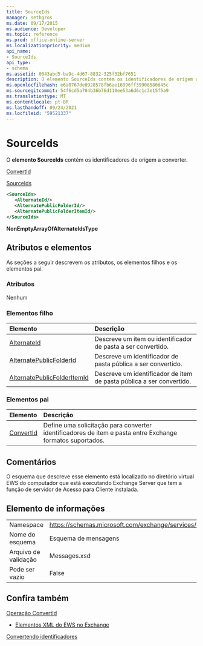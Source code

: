 ```yaml
---
title: SourceIds
manager: sethgros
ms.date: 09/17/2015
ms.audience: Developer
ms.topic: reference
ms.prod: office-online-server
ms.localizationpriority: medium
api_name:
- SourceIds
api_type:
- schema
ms.assetid: 0043abd5-ba9c-4d67-8832-325f32bf7651
description: O elemento SourceIds contém os identificadores de origem a converter.
ms.openlocfilehash: e6a0767de0928578fb6ae16996ff39908580d45c
ms.sourcegitcommit: 54f6cd5a704b36b76d110ee53a6d6c1c3e15f5a9
ms.translationtype: MT
ms.contentlocale: pt-BR
ms.lasthandoff: 09/24/2021
ms.locfileid: "59521337"
---
```

# <a name="sourceids"></a>SourceIds

O **elemento SourceIds** contém os identificadores de origem a converter. 
  
[ConvertId](convertid.md)
  
[SourceIds](sourceids.md)
  
```xml
<SourceIds>
   <AlternateId/>
   <AlternatePublicFolderId/>
   <AlternatePublicFolderItemId/>
</SourceIds>
```

 **NonEmptyArrayOfAlternateIdsType**
## <a name="attributes-and-elements"></a>Atributos e elementos

As seções a seguir descrevem os atributos, os elementos filhos e os elementos pai.
  
### <a name="attributes"></a>Atributos

Nenhum
  
### <a name="child-elements"></a>Elementos filho

|**Elemento**|**Descrição**|
|:-----|:-----|
|[AlternateId](alternateid.md) <br/> |Descreve um item ou identificador de pasta a ser convertido.  <br/> |
|[AlternatePublicFolderId](alternatepublicfolderid.md) <br/> |Descreve um identificador de pasta pública a ser convertido.  <br/> |
|[AlternatePublicFolderItemId](alternatepublicfolderitemid.md) <br/> |Descreve um identificador de item de pasta pública a ser convertido.  <br/> |
   
### <a name="parent-elements"></a>Elementos pai

|**Elemento**|**Descrição**|
|:-----|:-----|
|[ConvertId](convertid.md) <br/> |Define uma solicitação para converter identificadores de item e pasta entre Exchange formatos suportados.  <br/> |
   
## <a name="remarks"></a>Comentários

O esquema que descreve esse elemento está localizado no diretório virtual EWS do computador que está executando Exchange Server que tem a função de servidor de Acesso para Cliente instalada.
  
## <a name="element-information"></a>Elemento de informações

|||
|:-----|:-----|
|Namespace  <br/> |https://schemas.microsoft.com/exchange/services/2006/messages  <br/> |
|Nome do esquema  <br/> |Esquema de mensagens  <br/> |
|Arquivo de validação  <br/> |Messages.xsd  <br/> |
|Pode ser vazio  <br/> |False  <br/> |
   
## <a name="see-also"></a>Confira também



[Operação ConvertId](convertid-operation.md)


- [Elementos XML do EWS no Exchange](ews-xml-elements-in-exchange.md)


[Convertendo identificadores](https://msdn.microsoft.com/library/a5391746-b6ef-4f48-8fc8-8255258651aa%28Office.15%29.aspx)

